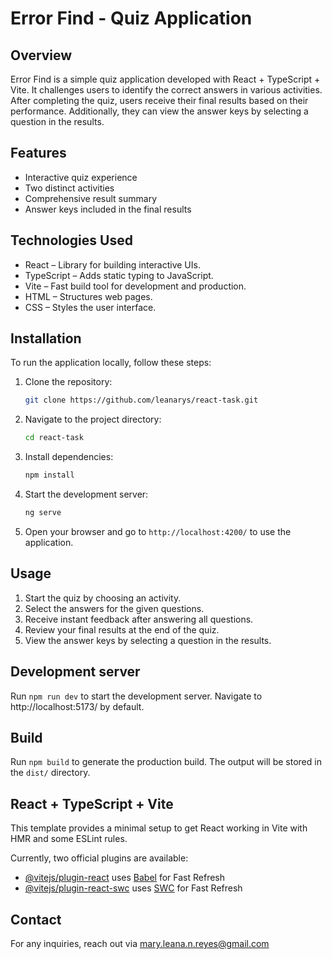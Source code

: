 # Error Find - Quiz Application

## Overview

Error Find is a simple quiz application developed with React + TypeScript + Vite. It challenges users to identify the correct answers in various activities. After completing the quiz, users receive their final results based on their performance. Additionally, they can view the answer keys by selecting a question in the results.

## Features

- Interactive quiz experience
- Two distinct activities
- Comprehensive result summary
- Answer keys included in the final results

## Technologies Used

- React – Library for building interactive UIs.
- TypeScript – Adds static typing to JavaScript.
- Vite – Fast build tool for development and production.
- HTML – Structures web pages.
- CSS – Styles the user interface.

## Installation

To run the application locally, follow these steps:

1. Clone the repository:
   ```bash
   git clone https://github.com/leanarys/react-task.git
   ```
2. Navigate to the project directory:
   ```bash
   cd react-task
   ```
3. Install dependencies:
   ```bash
   npm install
   ```
4. Start the development server:
   ```bash
   ng serve
   ```
5. Open your browser and go to `http://localhost:4200/` to use the application.


## Usage
1. Start the quiz by choosing an activity.
2. Select the answers for the given questions.
3. Receive instant feedback after answering all questions.
4. Review your final results at the end of the quiz.
5. View the answer keys by selecting a question in the results.


## Development server

Run `npm run dev` to start the development server. Navigate to http://localhost:5173/ by default.

## Build

Run `npm build` to generate the production build. The output will be stored in the `dist/` directory.

## React + TypeScript + Vite

This template provides a minimal setup to get React working in Vite with HMR and some ESLint rules.

Currently, two official plugins are available:

- [@vitejs/plugin-react](https://github.com/vitejs/vite-plugin-react/blob/main/packages/plugin-react/README.md) uses [Babel](https://babeljs.io/) for Fast Refresh
- [@vitejs/plugin-react-swc](https://github.com/vitejs/vite-plugin-react-swc) uses [SWC](https://swc.rs/) for Fast Refresh

## Contact

For any inquiries, reach out via mary.leana.n.reyes@gmail.com
